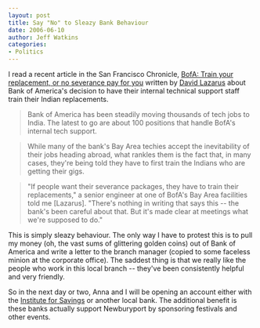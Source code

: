 ```yaml
---
layout: post
title: Say "No" to Sleazy Bank Behaviour
date: 2006-06-10
author: Jeff Watkins
categories:
- Politics
---
```


I read a recent article in the San Francisco Chronicle, [BofA: Train your replacement, or no severance pay for you](http://www.sfgate.com/cgi-bin/article.cgi?file=/chronicle/archive/2006/06/09/BUGPJJA66348.DTL&type=printable) written by [David Lazarus](mailto:dlazarus@sfchronicle.com) about Bank of America's decision to have their internal technical support staff train their Indian replacements.

>Bank of America has been steadily moving thousands of tech jobs to India. The latest to go are about 100 positions that handle BofA's internal tech support.

>While many of the bank's Bay Area techies accept the inevitability of their jobs heading abroad, what rankles them is the fact that, in many cases, they're being told they have to first train the Indians who are getting their gigs.

>"If people want their severance packages, they have to train their replacements," a senior engineer at one of BofA's Bay Area facilities told me [Lazarus]. "There's nothing in writing that says this -- the bank's been careful about that. But it's made clear at meetings what we're supposed to do."

This is simply sleazy behaviour. The only way I have to protest this is to pull my money (oh, the vast sums of glittering golden coins) out of Bank of America and write a letter to the branch manager (copied to some faceless minion at the corporate office). The saddest thing is that we really like the people who work in this local branch -- they've been consistently helpful and very friendly.

So in the next day or two, Anna and I will be opening an account either with the [Institute for Savings](http://www.institutionforsavings.com/) or another local bank. The additional benefit is these banks actually support Newburyport by sponsoring festivals and other events.
